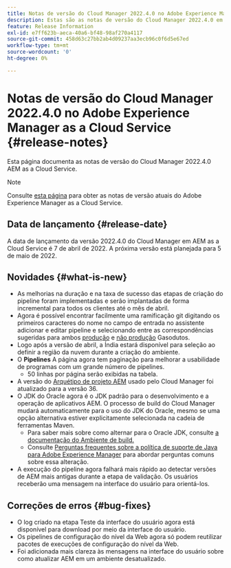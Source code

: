```yaml
---
title: Notas de versão do Cloud Manager 2022.4.0 no Adobe Experience Manager as a Cloud Service
description: Estas são as notas de versão do Cloud Manager 2022.4.0 em AEM as a Cloud Service.
feature: Release Information
exl-id: e7ff623b-aeca-40a6-bf48-98af270a4117
source-git-commit: 458d63c27bb2ab4d09237aa3ecb96c0f6d5e67ed
workflow-type: tm+mt
source-wordcount: '0'
ht-degree: 0%

---
```


# Notas de versão do Cloud Manager 2022.4.0 no Adobe Experience Manager as a Cloud Service {#release-notes}

Esta página documenta as notas de versão do Cloud Manager 2022.4.0 AEM as a Cloud Service.

>[!NOTE]
>
>Consulte [esta página](/help/release-notes/release-notes-cloud/release-notes-current.md) para obter as notas de versão atuais do Adobe Experience Manager as a Cloud Service.

## Data de lançamento {#release-date}

A data de lançamento da versão 2022.4.0 do Cloud Manager em AEM as a Cloud Service é 7 de abril de 2022. A próxima versão está planejada para 5 de maio de 2022.

## Novidades {#what-is-new}

* As melhorias na duração e na taxa de sucesso das etapas de criação do pipeline foram implementadas e serão implantadas de forma incremental para todos os clientes até o mês de abril.
* Agora é possível encontrar facilmente uma ramificação git digitando os primeiros caracteres do nome no campo de entrada no assistente adicionar e editar pipeline e selecionando entre as correspondências sugeridas para ambos [produção](/help/implementing/cloud-manager/configuring-pipelines/configuring-production-pipelines.md) e [não produção](/help/implementing/cloud-manager/configuring-pipelines/configuring-non-production-pipelines.md) Gasodutos.
* Logo após a versão de abril, a Índia estará disponível para seleção ao definir a região da nuvem durante a criação do ambiente.
* O **Pipelines** A página agora tem paginação para melhorar a usabilidade de programas com um grande número de pipelines.
   * 50 linhas por página serão exibidas na tabela.
* A versão do [Arquétipo de projeto AEM](https://experienceleague.adobe.com/docs/experience-manager-core-components/using/developing/archetype/overview.html) usado pelo Cloud Manager foi atualizado para a versão 36.
* O JDK do Oracle agora é o JDK padrão para o desenvolvimento e a operação de aplicativos AEM. O processo de build do Cloud Manager mudará automaticamente para o uso do JDK do Oracle, mesmo se uma opção alternativa estiver explicitamente selecionada na cadeia de ferramentas Maven.
   * Para saber mais sobre como alternar para o Oracle JDK, consulte [a documentação do Ambiente de build.](/help/implementing/cloud-manager/getting-access-to-aem-in-cloud/build-environment-details.md#using-java-support)
   * Consulte [Perguntas frequentes sobre a política de suporte de Java para Adobe Experience Manager](https://experienceleague.adobe.com/docs/experience-manager-65/assets/Java_Policy_for_Adobe_Experience_Manager.pdf) para abordar perguntas comuns sobre essa alteração.
* A execução do pipeline agora falhará mais rápido ao detectar versões de AEM mais antigas durante a etapa de validação. Os usuários receberão uma mensagem na interface do usuário para orientá-los.

## Correções de erros {#bug-fixes}

* O log criado na etapa Teste da interface do usuário agora está disponível para download por meio da interface do usuário.
* Os pipelines de configuração do nível da Web agora só podem reutilizar pacotes de execuções de configuração do nível da Web.
* Foi adicionada mais clareza às mensagens na interface do usuário sobre como atualizar AEM em um ambiente desatualizado.
